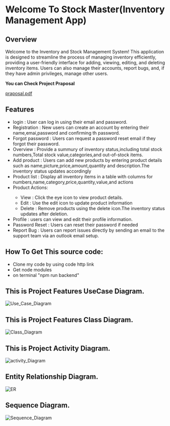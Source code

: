 <h1>Welcome To Stock Master(Inventory Management App)</h1>
<h2>Overview</h2>
<p>Welcome to the Inventory and Stock Management System! This application is designed to streamline the process of managing inventory efficiently, providing a user-friendly interface for adding, viewing, editing, and deleting inventory items. Users can also manage their accounts, report bugs, and, if they have admin privileges, manage other users.</p>

<p><b>You can Check Project Praposal</b></p>

[praposal.pdf](https://github.com/user-attachments/files/15903549/praposal.pdf)

<h2>Features</h2>
<ul>
  <li>login : User can log in using their email and password.</li>
  <li>Registration : New users can create an account by entering their name,emai,password and confirming th password.</li>
  <li>Forgot password : Users can request a password reset email if they forgot their password.</li>
  <li>Overview : Provide a summury of inventory  status,including total stock numbers,Total stock value,categories,and out-of-stock items.</li>
  <li>Add product : Users can add new products by entering product details such as name,picture,price,amount,quantity and description.The inventory status updates accordingly</li>
  <li>Product list : Display all inventory items in a table with columns for numbers,name,category,price,quantity,value,and actions</li>
  <li>Product Actions: </li>
  <ul>
    <li>View : Click the eye icon to view product details.</li>
    <li>Edit : Use the edit icon to update product information</li>
    <li>Delete : Remove products using the delete icon.The inventory status updates after deletion.</li>
  </ul>
  <li>Profile : users can view and edit their profile information.</li>
  <li>Password Reset : Users can reset their password if needed</li>
  <li>Report Bug : Users can report issues directly by sending an email to the support team via an outlook email setup. </li>
</ul>

<h2>How To Get This source code:</h2>
<ul>
  <li>Clone my code by using code http link</li>
  <li>Get node modules</li>
  <li>on terminal "npm run backend"</li>
</ul>

<h2>This is  Project Features UseCase Diagram.</h2>

![Use_Case_Diagram](https://github.com/rishininawodi/Inventory_Management_App/assets/123630889/24e0ad5f-a1cc-4d48-aed7-355e3622935c)

<h2>This is Project Features Class Diagram.</h2>

![Class_Diagram](https://github.com/rishininawodi/Inventory_Management_App/assets/123630889/8e476990-e84c-4291-9335-86c7b0870da0)

<h2>This is Project Activity Diagram.</h2>

![activity_Diagram](https://github.com/rishininawodi/Inventory_Management_App/assets/123630889/2faabb91-f035-4269-a7ef-0fd8afcdce45)

<h2>Entity Relationship Diagram.</h2>

![ER](https://github.com/rishininawodi/Inventory_Management_App/assets/123630889/3921f086-1047-456b-b256-87bea29928ea)

<h2>Sequence Diagram.</h2>

![Sequence_Diagram](https://github.com/rishininawodi/Inventory_Management_App/assets/123630889/31653fed-9807-4f23-b71b-0275863811a0)


